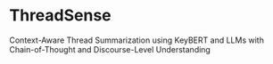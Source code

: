 # ThreadSense
Context-Aware Thread Summarization using KeyBERT and LLMs with Chain-of-Thought and Discourse-Level Understanding
